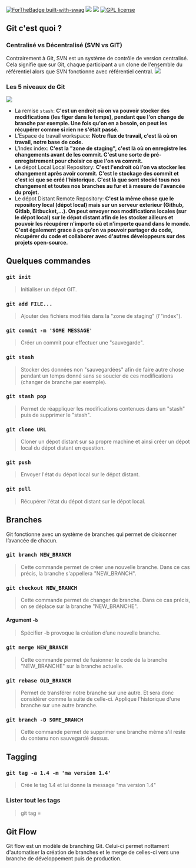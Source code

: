 
[![ForTheBadge built-with-swag](http://ForTheBadge.com/images/badges/built-with-swag.svg)](https://GitHub.com/Naereen/)
![](https://img.shields.io/badge/PayPal-00457C?style=for-the-badge&logo=paypal&logoColor=white)
![](https://img.shields.io/badge/Vue.js-35495E?style=for-the-badge&logo=vue.js&logoColor=4FC08D)
[![GPL license](https://img.shields.io/badge/License-GPL-blue.svg)](http://perso.crans.org/besson/LICENSE.html)

## Git c'est quoi ?

### Centralisé vs Décentralisé (SVN vs GIT)

Contrairement à Git, SVN est un système de contrôle de version centralisé. Cela signifie que sur Git, chaque participant a un clone de l'ensemble du référentiel alors que SVN fonctionne avec référentiel central. 
![](https://i.imgur.com/1y5hsmC.jpg)


### Les 5 niveaux de Git

![](https://i.imgur.com/00plXRF.png)

* La remise `stash`: **C'est un endroit où on va pouvoir stocker des modifications (les figer dans le temps), pendant que l'on change de branche par exemple. Une fois qu'on en a besoin, on peut les récupérer comme si rien ne s'était passé.**
* L’Espace de travail workspace: **Notre flux de travail, c'est là où on travail, notre base de code.**
* L’Index index: **C'est la "zone de staging", c'est là où on enregistre les changements avant de les commit. C'est une sorte de pré-enregistrement pour choisir ce que l'on va commit.**
* Le dépot Local Local Repository: **C'est l'endroit où l'on va stocker les changement après avoir commit. C'est le stockage des commit et c'est ici que se créé l'historique. C'est là que sont stocké tous nos changement et toutes nos branches au fur et à mesure de l'avancée du projet.**
* Le dépot Distant Remote Repository: **C'est la même chose que le repository local (dépot local) mais sur un serveur exterieur (Github, Gitlab, Bitbucket,...). On peut envoyer nos modifications locales (sur le dépot local) sur le dépot distant afin de les stocker ailleurs et pouvoir les récupérer n'importe où et n'importe quand dans le monde. C'est également grace à ça qu'on va pouvoir partager du code, récupérer du code et collaborer avec d'autres développeurs sur des projets open-source.**


## Quelques commandes

### `git init`
> Initialiser un dépot GIT.

### `git add FILE...`
> Ajouter des fichiers modifiés dans la "zone de staging" (l'"index").

### `git commit -m 'SOME MESSAGE'`

> Créer un commit pour effectuer une "sauvegarde".

### `git stash`
> Stocker des données non "sauvegardées" afin de faire autre chose pendant un temps donné sans se soucier de ces modifications (changer de branche par exemple).

### `git stash pop`
> Permet de réappliquer les modifications contenues dans un "stash" puis de supprimer le "stash".

### `git clone URL`
> Cloner un dépot distant sur sa propre machine et ainsi créer un dépot local du dépot distant en question.

### `git push`
> Envoyer l'état du dépot local sur le dépot distant.

### `git pull` 
> Récupérer l'état du dépot distant sur le dépot local.

## Branches
Git fonctionne avec un système de branches qui permet de cloisonner l’avancée de chacun.

### `git branch NEW_BRANCH` 
> Cette commande permet de créer une nouvelle branche. Dans ce cas précis, la branche s'appellera "NEW_BRANCH".

### `git checkout NEW_BRANCH`
> Cette commande permet de changer de branche. Dans ce cas précis, on se déplace sur la branche "NEW_BRANCHE".

#### Argument `-b`
> Spécifier -b provoque la création d’une nouvelle branche.

### `git merge NEW_BRANCH`
> Cette commande permet de fusionner le code de la branche "NEW_BRANCHE" sur la branche actuelle. 

### `git rebase OLD_BRANCH`
> Permet de transférer notre branche sur une autre. Et sera donc considérer comme la suite de celle-ci.
> Applique l'historique d'une branche sur une autre branche.

### `git branch -D SOME_BRANCH`
> Cette commande permet de supprimer une branche même s'il reste du contenu non sauvegardé dessus.

## Tagging

### `git tag -a 1.4 -m 'ma version 1.4'`
> Crée le tag 1.4 et lui donne la message "ma version 1.4"

### Lister tout les tags
> git tag
=

## Git Flow

Git flow est un modèle de branching Git. Celui-ci permet nottament d'automatiser la création de branches et le merge de celles-ci vers une branche de développement puis de production.

